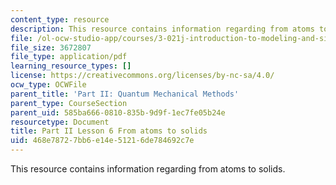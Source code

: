 ```yaml
---
content_type: resource
description: This resource contains information regarding from atoms to solids.
file: /ol-ocw-studio-app/courses/3-021j-introduction-to-modeling-and-simulation-spring-2012/468e78727bb6e14e51216de784692c7e_MIT3_021JS12_L6.pdf
file_size: 3672807
file_type: application/pdf
learning_resource_types: []
license: https://creativecommons.org/licenses/by-nc-sa/4.0/
ocw_type: OCWFile
parent_title: 'Part II: Quantum Mechanical Methods'
parent_type: CourseSection
parent_uid: 585ba666-0810-835b-9d9f-1ec7fe05b24e
resourcetype: Document
title: Part II Lesson 6 From atoms to solids
uid: 468e7872-7bb6-e14e-5121-6de784692c7e
---
```

This resource contains information regarding from atoms to solids.